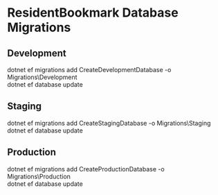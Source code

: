 # ResidentBookmark Database Migrations

## Development

dotnet ef migrations add CreateDevelopmentDatabase -o Migrations\Development \
dotnet ef database update

## Staging

dotnet ef migrations add CreateStagingDatabase -o Migrations\Staging \
dotnet ef database update

## Production 

dotnet ef migrations add CreateProductionDatabase -o Migrations\Production \
dotnet ef database update
